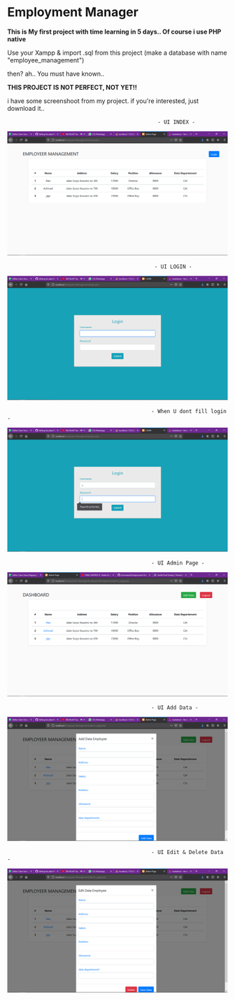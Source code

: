 # Employment Manager
<b>This is My first project with time learning in 5 days.. Of course i use PHP native</b> 

Use your Xampp & import .sql from this project (make a database with name "employee_management")

then? ah.. You must have known..

<b>THIS PROJECT IS NOT PERFECT, NOT YET!!</b>

i have some screenshoot from my project.
if you're interested, just download it..

                                                    - UI INDEX - 
![Test Image 4](https://github.com/NurAchmadShafy/list_data/blob/main/Employee-Management/Screenshots/Screenshot%20(2).png)

                                                   - UI LOGIN - 
![Test Image 4](https://github.com/NurAchmadShafy/list_data/blob/main/Employee-Management/Screenshots/Screenshot%20(3).png)

                                                  - When U dont fill login - 
![Test Image 4](https://github.com/NurAchmadShafy/list_data/blob/main/Employee-Management/Screenshots/Screenshot%20(4).png)

                                                  - UI Admin Page - 
![Test Image 4](https://github.com/NurAchmadShafy/list_data/blob/main/Employee-Management/Screenshots/Screenshot%20(5).png)

                                                  - UI Add Data - 
![Test Image 4](https://github.com/NurAchmadShafy/list_data/blob/main/Employee-Management/Screenshots/Screenshot%20(6).png)

                                                  - UI Edit & Delete Data - 
![Test Image 4](https://github.com/NurAchmadShafy/list_data/blob/main/Employee-Management/Screenshots/Screenshot%20(7).png)
